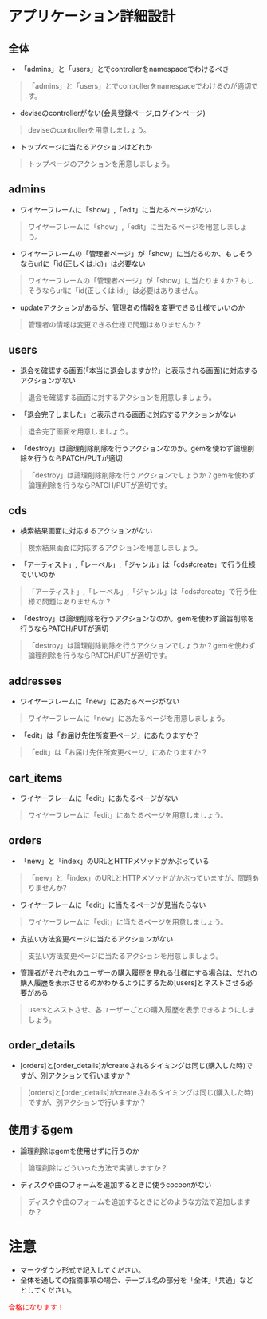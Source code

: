 # アプリケーション詳細設計
## 全体
- 「admins」と「users」とでcontrollerをnamespaceでわけるべき
 > 「admins」と「users」とでcontrollerをnamespaceでわけるのが適切です。
- deviseのcontrollerがない(会員登録ページ,ログインページ)
 > deviseのcontrollerを用意しましょう。
- トップページに当たるアクションはどれか
 > トップページのアクションを用意しましょう。

## admins
- ワイヤーフレームに「show」,「edit」に当たるページがない
 > ワイヤーフレームに「show」,「edit」に当たるページを用意しましょう。
- ワイヤーフレームの「管理者ページ」が「show」に当たるのか、もしそうならurlに「id(正しくは:id)」は必要ない
 > ワイヤーフレームの「管理者ページ」が「show」に当たりますか？もしそうならurlに「id(正しくは:id)」は必要はありません。
- updateアクションがあるが、管理者の情報を変更できる仕様でいいのか
 > 管理者の情報は変更できる仕様で問題はありませんか？

## users
- 退会を確認する画面(「本当に退会しますか!?」と表示される画面)に対応するアクションがない
 > 退会を確認する画面に対するアクションを用意しましょう。
- 「退会完了しました」と表示される画面に対応するアクションがない
 > 退会完了画面を用意しましょう。
- 「destroy」は論理削除削除を行うアクションなのか。gemを使わず論理削除を行うならPATCH/PUTが適切
 > 「destroy」は論理削除削除を行うアクションでしょうか？gemを使わず論理削除を行うならPATCH/PUTが適切です。

## cds
- 検索結果画面に対応するアクションがない
 > 検索結果画面に対応するアクションを用意しましょう。
- 「アーティスト」,「レーベル」,「ジャンル」は「cds#create」で行う仕様でいいのか
 > 「アーティスト」,「レーベル」,「ジャンル」は「cds#create」で行う仕様で問題はありませんか？
- 「destroy」は論理削除を行うアクションなのか。gemを使わず論旨削除を行うならPATCH/PUTが適切
 > 「destroy」は論理削除削除を行うアクションでしょうか？gemを使わず論理削除を行うならPATCH/PUTが適切です。

## addresses
- ワイヤーフレームに「new」にあたるページがない
 > ワイヤーフレームに「new」にあたるページを用意しましょう。
- 「edit」は「お届け先住所変更ページ」にあたりますか？
 > 「edit」は「お届け先住所変更ページ」にあたりますか？

## cart_items
- ワイヤーフレームに「edit」にあたるページがない
 > ワイヤーフレームに「edit」にあたるページを用意しましょう。

## orders
- 「new」と「index」のURLとHTTPメソッドがかぶっている
 > 「new」と「index」のURLとHTTPメソッドがかぶっていますが、問題ありませんか?
- ワイヤーフレームに「edit」に当たるページが見当たらない
 > ワイヤーフレームに「edit」に当たるページを用意しましょう。
- 支払い方法変更ページに当たるアクションがない
 > 支払い方法変更ページに当たるアクションを用意しましょう。
- 管理者がそれぞれのユーザーの購入履歴を見れる仕様にする場合は、だれの購入履歴を表示させるのかわかるようにするため[users]とネストさせる必要がある
 > usersとネストさせ、各ユーザーごとの購入履歴を表示できるようにしましょう。

## order_details
- [orders]と[order_details]がcreateされるタイミングは同じ(購入した時)ですが、別アクションで行いますか？
 > [orders]と[order_details]がcreateされるタイミングは同じ(購入した時)ですが、別アクションで行いますか？

## 使用するgem
- 論理削除はgemを使用せずに行うのか
 > 論理削除はどういった方法で実装しますか？
- ディスクや曲のフォームを追加するときに使うcocoonがない
 > ディスクや曲のフォームを追加するときにどのような方法で追加しますか？


# 注意
* マークダウン形式で記入してください。
* 全体を通しての指摘事項の場合、テーブル名の部分を「全体」「共通」などとしてください。

<font color="Red">合格になります！</font>

